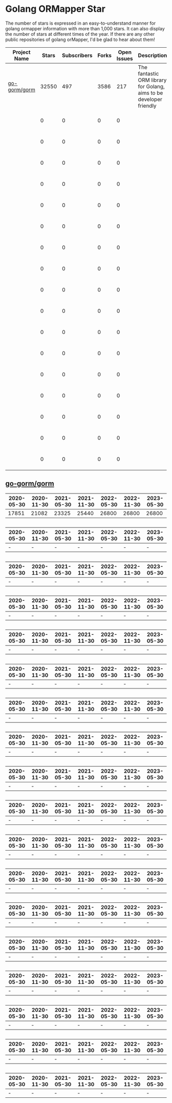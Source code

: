 # Golang ORMapper Star
The number of stars is expressed in an easy-to-understand manner for golang ormapper information with more than 1,000 stars. It can also display the number of stars at different times of the year.
If there are any other public repositories of golang orMapper, I'd be glad to hear about them!

| Project Name | Stars | Subscribers | Forks | Open Issues | Description | Createdate | Last Update |
| ------------ | ----- | ----------- | ----- | ----------- | ----------- | ----------- | ----------- |
| [go-gorm/gorm](https://github.com/go-gorm/gorm) | 32550 | 497 | 3586 | 217 | The fantastic ORM library for Golang, aims to be developer friendly | 2013-10-25 08:31:38 | 2023-05-30 13:50:41 |
| []() | 0 | 0 | 0 | 0 |  | 0001-01-01 00:00:00 | 0001-01-01 00:00:00 |
| []() | 0 | 0 | 0 | 0 |  | 0001-01-01 00:00:00 | 0001-01-01 00:00:00 |
| []() | 0 | 0 | 0 | 0 |  | 0001-01-01 00:00:00 | 0001-01-01 00:00:00 |
| []() | 0 | 0 | 0 | 0 |  | 0001-01-01 00:00:00 | 0001-01-01 00:00:00 |
| []() | 0 | 0 | 0 | 0 |  | 0001-01-01 00:00:00 | 0001-01-01 00:00:00 |
| []() | 0 | 0 | 0 | 0 |  | 0001-01-01 00:00:00 | 0001-01-01 00:00:00 |
| []() | 0 | 0 | 0 | 0 |  | 0001-01-01 00:00:00 | 0001-01-01 00:00:00 |
| []() | 0 | 0 | 0 | 0 |  | 0001-01-01 00:00:00 | 0001-01-01 00:00:00 |
| []() | 0 | 0 | 0 | 0 |  | 0001-01-01 00:00:00 | 0001-01-01 00:00:00 |
| []() | 0 | 0 | 0 | 0 |  | 0001-01-01 00:00:00 | 0001-01-01 00:00:00 |
| []() | 0 | 0 | 0 | 0 |  | 0001-01-01 00:00:00 | 0001-01-01 00:00:00 |
| []() | 0 | 0 | 0 | 0 |  | 0001-01-01 00:00:00 | 0001-01-01 00:00:00 |
| []() | 0 | 0 | 0 | 0 |  | 0001-01-01 00:00:00 | 0001-01-01 00:00:00 |
| []() | 0 | 0 | 0 | 0 |  | 0001-01-01 00:00:00 | 0001-01-01 00:00:00 |
| []() | 0 | 0 | 0 | 0 |  | 0001-01-01 00:00:00 | 0001-01-01 00:00:00 |
| []() | 0 | 0 | 0 | 0 |  | 0001-01-01 00:00:00 | 0001-01-01 00:00:00 |
| []() | 0 | 0 | 0 | 0 |  | 0001-01-01 00:00:00 | 0001-01-01 00:00:00 |
## [go-gorm/gorm](https://github.com/go-gorm/gorm)
| 2020-05-30 | 2020-11-30 | 2021-05-30 | 2021-11-30 | 2022-05-30 | 2022-11-30 | 2023-05-30 |
| --- | --- | --- | --- | --- | --- | --- |
| 17851 | 21082 | 23325 | 25440 | 26800 | 26800 | 26800 |
## []()
| 2020-05-30 | 2020-11-30 | 2021-05-30 | 2021-11-30 | 2022-05-30 | 2022-11-30 | 2023-05-30 |
| --- | --- | --- | --- | --- | --- | --- |
| - | - | - | - | - | - | - |
## []()
| 2020-05-30 | 2020-11-30 | 2021-05-30 | 2021-11-30 | 2022-05-30 | 2022-11-30 | 2023-05-30 |
| --- | --- | --- | --- | --- | --- | --- |
| - | - | - | - | - | - | - |
## []()
| 2020-05-30 | 2020-11-30 | 2021-05-30 | 2021-11-30 | 2022-05-30 | 2022-11-30 | 2023-05-30 |
| --- | --- | --- | --- | --- | --- | --- |
| - | - | - | - | - | - | - |
## []()
| 2020-05-30 | 2020-11-30 | 2021-05-30 | 2021-11-30 | 2022-05-30 | 2022-11-30 | 2023-05-30 |
| --- | --- | --- | --- | --- | --- | --- |
| - | - | - | - | - | - | - |
## []()
| 2020-05-30 | 2020-11-30 | 2021-05-30 | 2021-11-30 | 2022-05-30 | 2022-11-30 | 2023-05-30 |
| --- | --- | --- | --- | --- | --- | --- |
| - | - | - | - | - | - | - |
## []()
| 2020-05-30 | 2020-11-30 | 2021-05-30 | 2021-11-30 | 2022-05-30 | 2022-11-30 | 2023-05-30 |
| --- | --- | --- | --- | --- | --- | --- |
| - | - | - | - | - | - | - |
## []()
| 2020-05-30 | 2020-11-30 | 2021-05-30 | 2021-11-30 | 2022-05-30 | 2022-11-30 | 2023-05-30 |
| --- | --- | --- | --- | --- | --- | --- |
| - | - | - | - | - | - | - |
## []()
| 2020-05-30 | 2020-11-30 | 2021-05-30 | 2021-11-30 | 2022-05-30 | 2022-11-30 | 2023-05-30 |
| --- | --- | --- | --- | --- | --- | --- |
| - | - | - | - | - | - | - |
## []()
| 2020-05-30 | 2020-11-30 | 2021-05-30 | 2021-11-30 | 2022-05-30 | 2022-11-30 | 2023-05-30 |
| --- | --- | --- | --- | --- | --- | --- |
| - | - | - | - | - | - | - |
## []()
| 2020-05-30 | 2020-11-30 | 2021-05-30 | 2021-11-30 | 2022-05-30 | 2022-11-30 | 2023-05-30 |
| --- | --- | --- | --- | --- | --- | --- |
| - | - | - | - | - | - | - |
## []()
| 2020-05-30 | 2020-11-30 | 2021-05-30 | 2021-11-30 | 2022-05-30 | 2022-11-30 | 2023-05-30 |
| --- | --- | --- | --- | --- | --- | --- |
| - | - | - | - | - | - | - |
## []()
| 2020-05-30 | 2020-11-30 | 2021-05-30 | 2021-11-30 | 2022-05-30 | 2022-11-30 | 2023-05-30 |
| --- | --- | --- | --- | --- | --- | --- |
| - | - | - | - | - | - | - |
## []()
| 2020-05-30 | 2020-11-30 | 2021-05-30 | 2021-11-30 | 2022-05-30 | 2022-11-30 | 2023-05-30 |
| --- | --- | --- | --- | --- | --- | --- |
| - | - | - | - | - | - | - |
## []()
| 2020-05-30 | 2020-11-30 | 2021-05-30 | 2021-11-30 | 2022-05-30 | 2022-11-30 | 2023-05-30 |
| --- | --- | --- | --- | --- | --- | --- |
| - | - | - | - | - | - | - |
## []()
| 2020-05-30 | 2020-11-30 | 2021-05-30 | 2021-11-30 | 2022-05-30 | 2022-11-30 | 2023-05-30 |
| --- | --- | --- | --- | --- | --- | --- |
| - | - | - | - | - | - | - |
## []()
| 2020-05-30 | 2020-11-30 | 2021-05-30 | 2021-11-30 | 2022-05-30 | 2022-11-30 | 2023-05-30 |
| --- | --- | --- | --- | --- | --- | --- |
| - | - | - | - | - | - | - |
## []()
| 2020-05-30 | 2020-11-30 | 2021-05-30 | 2021-11-30 | 2022-05-30 | 2022-11-30 | 2023-05-30 |
| --- | --- | --- | --- | --- | --- | --- |
| - | - | - | - | - | - | - |
